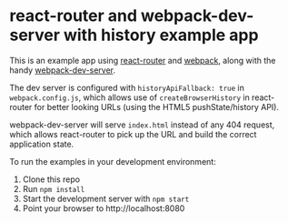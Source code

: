 # react-router and webpack-dev-server with history example app

This is an example app using [react-router](https://github.com/rackt/react-router)
and [webpack](https://webpack.github.io/), along with the handy
[webpack-dev-server](https://webpack.github.io/docs/webpack-dev-server.html).

The dev server is configured with `historyApiFallback: true` in `webpack.config.js`,
which allows use of `createBrowserHistory` in react-router for better looking URLs
(using the HTML5 pushState/history API).

webpack-dev-server will serve `index.html` instead of any 404 request, which allows
react-router to pick up the URL and build the correct application state.

To run the examples in your development environment:

1. Clone this repo
2. Run `npm install`
3. Start the development server with `npm start`
4. Point your browser to http://localhost:8080

